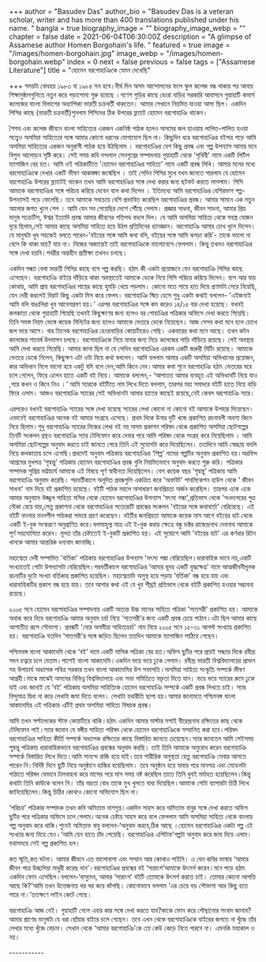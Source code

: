 +++
author = "Basudev Das"
author_bio = "Basudev Das is a veteran scholar, writer and has more than 400 translations published under his name. "
bangla = true
biography_image = ""
biography_image_webp = ""
chapter = false
date = 2021-06-04T06:30:00Z
description = "A glimpse of Assamese author Homen Borgohain's life. "
featured = true
image = "/images/homen-borgohain.jpg"
image_webp = "/images/homen-borgohain.webp"
index = 0
next = false
previous = false
tags = ["Assamese Literature"]
title = "হোমেন বরগোহাঞিকে যেমন দেখেছি"

+++
সময়টা বোধহয় ১৯৮৩ বা ১৯৮৪ সন হবে।দীৰ্ঘ দিন অসম আন্দোলনের ফলে স্কুল কলেজ বন্ধ থাকার পর আবার শিক্ষানুষ্ঠানগুলিতে নতুন করে পড়াশোনা শুরু হয়েছে ।গণেশ গুড়ির কাছে হেংরা বাড়ির সরকারি আবাসনে গুয়াহাটি কমার্স কলেজের বাংলা বিভাগের অধ্যাপিকা ভারতী চক্রবর্তী থাকতেন। আমার সেখানে নিয়মিত যাওয়া আসা ছিল। একদিন পিসির কাছে (ভারতী চক্রবর্তী)শুনলাম পিসিদের ঠিক উপরের ফ্ল্যাটে হোমেন বরগোহাঞি থাকেন। 

শৈশব এবং কলেজ জীবনে বাংলা সাহিত্যের একজন একনিষ্ঠ পাঠক হলেও অসমের জল হাওয়ায় লালিত-পালিত হওয়া সত্ত্বেও অসমিয়া সাহিত্যের সঙ্গে আমার কোনো ধরনের যোগাযোগ ছিল না। কিছুদিন ধরে বরগোহাঞির বইপত্র পড়ে আমি অসমিয়া সাহিত্যের একজন অনুরাগী পাঠক হয়ে উঠছিলাম । বরগোহাঞির বেশ কিছু প্রবন্ধ এবং গল্প উপন্যাস আমার মনে বিপুল আলোড়ন সৃষ্টি করে। সেই সময় কবি নন্দলাল সেনগুপ্তের সম্পাদনায় গুয়াহাটি থেকে 'পৃথিবী' নামে একটি লিটিল ম্যাগাজিন বের হত। আমি ওই পত্রিকাটিতে 'হোমেন বরগোহাঞির সাহিত্য' নামে একটি প্রবন্ধ লিখি। আমার মনের মধ্যে বরগোহাঞিকে দেখার একটি ভীষণ আকাঙ্ক্ষা জন্মেছিল । তাই সেদিন পিসির মুখে যখন জানতে পারলাম যে হোমেন বরগোহাঞি উপরের ফ্ল্যাটেই থাকেন তখন আমি বরগোহাঞির সঙ্গে দেখা করার জন্য ছটফট করতে লাগলাম। পিসি আমাকে বরগোহাঞির সঙ্গে পরিচয় করিয়ে দেবেন বলে কথা দিলেন । ইতিমধ্যে আমি বরগোহাঞির বেশিরভাগ গল্প-উপন্যাসই পড়ে ফেলেছি। তবে আমাকে সবচেয়ে বেশি প্রভাবিত করেছিল বরগোহাঞির প্রবন্ধ। আমার সামনে এক নতুন আলোর জগত খুলে গেল । আমি যেন সব পেয়েছির দেশে পৌঁছে গেলাম। প্রজ্ঞার সাধনা, জীবন সাধনা, আমার প্রিয় মানুষ সক্রেটিস, ঈশ্বর ইত্যাদি প্রবন্ধ আমার জীবনের গতিপথ বদলে দিল। যে আমি অসমিয়া সাহিত্য থেকে সহস্ত্র যোজন দূরে ছিলাম,সেই আমার কাছে অসমিয়া সাহিত্য হয়ে উঠল প্রতিদিনের ধ্যানজ্ঞান। বরগোহাঞি আমার চোখ খুলে দিলেন। যে মানুষটা খুব সহজেই বলতে পারেন-'বইয়ের সঙ্গে আমি কথা বলি, বইয়ের সঙ্গে আমি ঝগড়া করি'- তাকে ভালো না বেসে কি থাকা যায়? যায় না। নিজের অজান্তেই তাই বরগোহাঞিকে ভালোবেসে ফেললাম। কিন্তু তখনও বরগোহাঞির সঙ্গে দেখা হয়নি।শবরীর অন্তহীন প্রতীক্ষা তখনও চলছে।

একদিন সন্ধ্যা বেলা ভারতী পিসির কাছে বসে গল্প করছি। হঠাৎ কী একটা প্রয়োজনে যেন বরগোহাঞি পিসির কাছে এসেছেন। বরগোহাঞি বাইরে দাঁড়িয়ে থাকা অবস্থাতেই আমাকে ডেকে নিয়ে পিসি পরিচয় করিয়ে দিলেন। ব‍্যস আর যায় কোথায়, আমি প্রায় বরগোহাঞির পায়ের কাছে হুমড়ি খেয়ে পড়লাম। কোনো মতে পায়ে হাত দিয়ে প্রণামটা সেরে নিয়েছি, যেন দেরী করলেই বিরাট কিছু একটা মিস করে ফেলব। বরগোহাঞি স্মিত হেসে শুধু একটা কথাই বললেন- 'এইজন্যই আমি বলি বাঙালিরা খুব আবেগপ্রবণ হয়।' এরপর বরগোহাঞির সঙ্গে কম করেও ১৪/১৫ বার দেখা হয়েছে। যখনই কলকাতা থেকে গুয়াহাটি গিয়েছি তখনই কিছুক্ষণের জন্য হলেও বর গোহাঞির পত্রিকার অফিসে দেখা করতে গিয়েছি। তিনি সমস্ত নিয়ম ভেঙ্গে কয়েক মিনিটের জন্য হলেও আমাকে ভেতরে ডেকে নিয়েছেন। আজ সেসব কথা মনে হলে চোখে জল ভরে আসে। বার তিনেক বরগোহাঞির হেংরাবাড়ির কোয়ার্টারেও গেছি। একবারের কথা মনে আছে। তখন কটন কলেজের শতবর্ষ উদযাপন চলছে। বরগোহাঞিকে নিয়ে যাবার জন্য নিচে কলেজের গাড়ি দাঁড়িয়ে রয়েছে। সেই অবস্থায় আমি দেখা করতে গিয়েছি। আমার জানা ছিল না যে সেদিন বরগোহাঞির এরকম একটি জরুরী মিটিং রয়েছে। আমাকে ভেতরে ডেকে নিলেন, কিছুক্ষণ এটা ওটা নিয়ে কথা বললেন। আমি বললাম আমার একটি অসমিয়া অভিধানের প্রয়োজন, কার অভিধান নিলে ভালো হবে একটু যদি বলে দেন,আমি কিনে নেব।আমার কথা শুনে বরগোহাঞি হঠাৎ ভেতরের ঘরে চলে গেলেন, ফিরে এলেন হাতে একটি বই নিয়ে। আমাকে বললেন,- ‘আপাতত আমার ব্যবহৃত এই অভিধানটি নিয়ে যাও ,পরে কখন ও কিনে নিও ।’ আমি স্যারকে বইটিতে নাম লিখে দিতে বললাম, তারপর মহা সমাদরে বইটি হাতে নিয়ে বাড়ি ফিরে এলাম। আজও বরগোহাঞি স্যারের সেই অভিধানটা আমার হাতের কাছেই রয়েছে,নেই কেবল বরগোহাঞি স্যার।

এরপরেও যখনই বরগোহাঞি স্যারের সঙ্গে দেখা হয়েছে স‍্যারের লেখা কোনো না কোনো বই আমাকে উপহার দিয়েছেন। এভাবেই বরগোহাঞির অনেক বই আমার সংগ্রহে এসেছে। প্রথম দিকে উনার দুটি খন্ডে প্রকাশিত রচনাবলী অবশ্য কিনে নিয়ে ছিলাম।শুধু বরগোহাঞি স্যারের নিজের লেখা বই নয় অসম প্রকাশন পরিষদ থেকে প্রকাশিত অসমিয়া ছোটগল্পের তিনটি সংকলন গ্রন্থও বরগোহাঞি স্যার টেলিফোন করে দেবার পরে আমি পরিষদ থেকে সংগ্রহ করে নিয়েছিলাম । আমি অসমিয়া ছোটগল্পের অনুবাদ করতে চাই জানতে পেরে তিনি এই সুযোগটা করে দিয়েছিলেন। ততদিনে আমি স্বেচ্ছায় বদলি নিয়ে কলকাতায় চলে এসেছি।প্রথমেই অনুবাদ পত্রিকায় বরগোহাঞির ‘শিল্প’ নামের গল্পটির অনুবাদ প্রকাশিত হয়।অরবিন্দ আশ্রমের মুখপত্র ‘শৃন্বন্তু’ পত্রিকায় হোমেন বরগোহাঞির প্রবন্ধ গুলি নিয়মিতভাবে অনুবাদ করতে শুরু করি। পত্রিকার সম্পাদক সুপ্রিয় ভট্টাচার্য আমাকে এই বিষয়ে পূর্ণ স্বাধীনতা দিয়েছিলেন। বেশ কয়েক বছর ‘শৃন্বন্তু’ পত্রিকায় আমি বরগোহাঞি অনুবাদ করেছি। পরবর্তীকালে অনূদিত প্রবন্ধগুলি একত্রিত করে 'অফবিট' পাবলিকেশন হাউস থেকে ' জীবন সাধনা' নাম দিয়ে বই প্রকাশিত হয়েছে। বইটি পাঠক মহলে অসাধারণ জনপ্রিয়তা অর্জন করেছিল। তারপর একে একে আমার অনুবাদে উজ্জ্বল সাহিত্য মন্দির থেকে হোমেন বরগোহাঞির উপন্যাস 'মৎস্য গন্ধা',প্রতিভাস থেকে 'সওদাগরের পুত্র নৌকা বেয়ে যায়,সেতু প্রকাশনা থেকে বরগোহাঞির সতেরোটি প্রবন্ধের সংকলন 'বইয়ের সঙ্গে কথাবার্তা' বেরিয়েছে। এই বইটি বাংলার মননশীল পাঠকরা সাদরে গ্রহণ করেছেন। বইটির জনপ্রিয়তা আমাকে কয়েক মাস আগে বইয়ের হাট থেকে একটি ই-বুক সংস্করণে অনুপ্রাণিত করে।বলাবাহুল্য মাত্র এই ই-বুক করার ক্ষেত্রে বন্ধু ডক্টর রাজেন্দ্রনাথ দেবনাথ আমাকে পূর্ণ সহযোগিতা করেন। মূলত তাঁর চেষ্টাতেই ই-বুকটি প্রকাশিত হয়। এই সুযোগে আমি 'বইয়ের হাট' এর কর্ণধার রিটন খানকে আমার আন্তরিক ধন্যবাদ জানাচ্ছি।

মহাশ্বেতা দেবী সম্পাদিত 'বর্তিকা' পত্রিকায় বরগোহাঞির উপন্যাস 'মৎস্য গন্ধা বেরিয়েছিল।ধারাবাহিক ভাবে নয়,একটি সংখ্যাতেই গোটা উপন্যাসটা বেরিয়েছিল।পরবর্তীকালে বরগোহাঞির ‘আমার হৃদয় একটি যুদ্ধক্ষেত্র’ নামে আত্মজীবনীমূলক রচনাটির দুটো সংখ্যা বর্তিকায় প্রকাশিত হয়েছিল। মহাশ্বেতাদি অসুস্থ হয়ে পড়ায় ‘বর্তিকা’ বন্ধ হয়ে যায় এবং ধারাবাহিকটির প্রকাশ বন্ধ হয়ে যায়। তবে আশার কথা এই যে খুব শীঘ্রই প্রতিভাস থেকে বইটি প্রকাশিত হওয়ার সম্ভাবনা রয়েছে।

২০০৫ সনে হোমেন বরগোহাঞির সম্পাদনায় একটি অত্যন্ত উচ্চ মানের সাহিত্য পত্রিকা 'সাতসরী' প্রকাশিত হয়। আমাকে অবাক করে দিয়ে বরগোহাঞি আমার অনুবাদ চর্চা নিয়ে 'সাতসরী'র জন্য একটি প্রবন্ধ চেয়ে পাঠান।এটা ছিল আমার কাছে আশাতীত রূপে সৌভাগ্য। প্রবন্ধটি 'মোর অসমীয়া সাহিত্যচর্চা' নাম নিয়ে ২০০৫ সনে ১৫-৩১ আগস্ট সংখ্যায় প্রকাশিত হয়। বরগোহাঞি যতদিন 'সাতসরী'র সঙ্গে জড়িত ছিলেন ততদিন আমাকে ম্যাগাজিন পাঠিয়ে গেছেন।

পশ্চিমবঙ্গ বাংলা আকাদেমি থেকে ‘বই’ নামে একটি মাসিক পত্রিকা বের হত।অফিস ছুটির পরে প্রায়ই সন্ধ্যার দিকে রবীন্দ্র সদন চত্বরে চলে যেতাম।পাশেই বাংলা আকাদেমি।একদিন ভয়ে ভয়ে ঢুকে গেলাম। রবীন্দ্র ভারতী বিশ্ববিদ্যালয়ের প্রাক্তন সহ উপাচার্য অধ্যাপক পবিত্র সরকার তখন বাংলা আকাদেমির উপ সভাপতি।অসমিয়া সাহিত্য সংস্কৃতি সম্পর্কে ভীষণ আগ্রহী।মাঝে মাঝেই অসমের বিভিন্ন বিশ্ববিদ্যালয়ে এবং সভা সমিতিতে বক্তৃতা দিতে যান। ভয়ে ভয়ে স্যারের রুমে ঢুকে যাই এবং জানাই যে ‘বই’ পত্রিকায় অসমিয়া সাহিত্যিক হোমেন বরগোহাঞি সম্পর্কে একটি প্রবন্ধ লিখতে চাই। স্যার বিন্দুমাত্র দ্বিধা না করে লেখাটা জমা দিতে বলেন। লেখাটা যথারীতি ছাপা হয়।আমার জানামতে পশ্চিমবঙ্গ বাংলা আকাদেমির এই পত্রিকায় এটিই প্রথম অসমিয়া সাহিত্য বিষয়ক প্রবন্ধ।

আমি তখন সল্টলেকের স্টাফ কোয়ার্টারে থাকি।হঠাৎ একদিন আমার মাস্টার মশাই বীরেন্দ্রনাথ রক্ষিতের কাছ থেকে টেলিফোন পাই।স্যার জানান যে বঙ্গীয় সাহিত্য পরিষদ থেকে হোমেন বরগোহাঞিকে সম্মানিত করা হবে।পরিষদ বরগোহাঞির সাহিত্য কীর্তি সম্পর্কে অধ্যাপক রক্ষিতের কাছে বিস্তারিত জানতে চেয়েছেন।স্যার জানতেন আমি সেইসময় শৃ্ন্বন্তু পত্রিকায় ধারাবাহিকভাবে বরগোহাঞির প্রবন্ধের অনুবাদ করছি। তাই তিনি আমাকে অনুরোধ করেন বরগোহাঞি সম্পর্কে বিস্তারিত লিখে দিতে।আমি সানন্দে রাজি হয়ে যাই।তবে শারীরিক অসুস্থতা হেতু বরগোহাঞি সেবার আসতে পারেন নি।নির্দিষ্ট দিনে ছুটি নিয়ে অনুষ্ঠানে হাজির হয়েছিলাম। তবে অনুষ্ঠান হয়ে যাবার পরে মানপত্র এবং মেডেলটা পাঠাতে পরিষদ যেভাবে টালবাহনা করে মাসের পরে মাস সময় নষ্ট করেছিল তাতে তিনি খুবই মর্মাহত হয়েছিলেন।কিন্তু কথাটা তিনি কাউকে বলেন নি। তাঁর ভদ্রতা বোধ তাকে মুখ খুলতে বাধা দিয়েছিল।আমাকে গোটা ব্যাপারটা চিঠি লিখে জানিয়েছিলেন।কিন্তু চিঠির কোথাও কোনো অভিযোগ ছিল না।

‘পরিচয়’ পত্রিকার সম্পাদক তখন কবি অমিতাভ দাশগুপ্ত।একদিন সাহস করে অমিতাভ বাবুর সঙ্গে দেখা করতে অফিস ছুটির পরে পত্রিকার অফিসে চলে গেলাম।অনেক চেষ্টায় সাহস করে বলে ফেললাম আমি অসমিয়া সাহিত্য থেকে বাংলায় গল্প অনুবাদ করে থাকি।শুনেই অমিতাভ বাবু বললেন-‘অনুবাদ করবে,ঠিক আছে ।হোমেন বরগোহাঞির একটা গল্প এই সংখ্যার জন্য দিয়ে যেও।’আমি যেন হাতে চাঁদ পেয়েছি। বরগোহাঞির এপিটাফ’গল্পটা অনুবাদ করে জমা দিয়ে এলাম। যথাসময়ে সেই গল্প প্রকাশিত হল।

কত স্মৃতি,কত ঘটনা। আমার জীবনে এত ভালোবাসা এবং সম্মান আর কোথাও পাইনি। এ যেন কবির ভাষায় ‘আমার জীবন পাত্র উচ্ছলিয়া মাধুরী করেছ দান’।বরগোহাঞির প্রবন্ধের বই ‘সারাংশ’আমাকে উৎসর্গ করেন।মনে পড়ে হঠাৎ একদিন ফোন এসেছিল।বললেন-‘বাসুদেব, আমার ‘সারাংশ’ বইটি তোমাকে উৎসর্গ করতে চাই। তোমার কোনো আপত্তি আছে কি?’আমি তখন উত্তেজনায় থর থর করে কাঁপছি। কোনোভাবে বললাম ‘এর চেয়ে বড় সৌভাগ্য আর কিছু হতে পারে না।’ততক্ষণে লাইন কেটে গেছে।

বরগোহাঞি আজ নেই। গুয়াহাটি গেলে এবার কার সঙ্গে দেখা করতে যাব?কাকে ফোন করে পৌছানোর সংবাদ জানাব? আমার প্রাণের মানুষটা যে ধরা ছোঁয়ার বাইরে চলে গেছেন। তবে এখন থেকে বরগোহাঞিকে বাইরের জগতে না খুঁজে তাঁর লেখার মধ্যে খুঁজে বেড়াব। সেখান থেকে ‘আমার বরগোহাঞি’কে তো কেউ কেড়ে নিতে পারবে না। এমনকি মহাকাল ও নয়।

\-----------